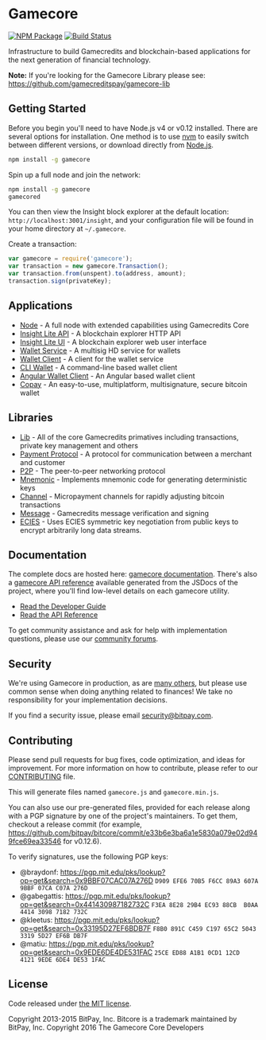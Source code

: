 Gamecore
=======

[![NPM Package](https://img.shields.io/npm/v/gamecore.svg?style=flat-square)](https://www.npmjs.org/package/gamecore)
[![Build Status](https://img.shields.io/travis/gamecreditspay/gamecore.svg?branch=master&style=flat-square)](https://travis-ci.org/gamecreditspay/gamecore)

Infrastructure to build Gamecredits and blockchain-based applications for the next generation of financial technology.

**Note:** If you're looking for the Gamecore Library please see: https://github.com/gamecreditspay/gamecore-lib

## Getting Started

Before you begin you'll need to have Node.js v4 or v0.12 installed. There are several options for installation. One method is to use [nvm](https://github.com/creationix/nvm) to easily switch between different versions, or download directly from [Node.js](https://nodejs.org/).

```bash
npm install -g gamecore
```

Spin up a full node and join the network:

```bash
npm install -g gamecore
gamecored
```

You can then view the Insight block explorer at the default location: `http://localhost:3001/insight`, and your configuration file will be found in your home directory at `~/.gamecore`.

Create a transaction:
```js
var gamecore = require('gamecore');
var transaction = new gamecore.Transaction();
var transaction.from(unspent).to(address, amount);
transaction.sign(privateKey);
```

## Applications

- [Node](https://github.com/gamecreditspay/gamecore-node) - A full node with extended capabilities using Gamecredits Core
- [Insight Lite API](https://github.com/gamecreditspay/insight-game-api) - A blockchain explorer HTTP API
- [Insight Lite UI](https://github.com/gamecreditspay/insight-game-ui) - A blockchain explorer web user interface
- [Wallet Service](https://github.com/bitpay/bitcore-wallet-service) - A multisig HD service for wallets
- [Wallet Client](https://github.com/bitpay/bitcore-wallet-client) - A client for the wallet service
- [CLI Wallet](https://github.com/bitpay/bitcore-wallet) - A command-line based wallet client
- [Angular Wallet Client](https://github.com/bitpay/angular-bitcore-wallet-client) - An Angular based wallet client
- [Copay](https://github.com/bitpay/copay) - An easy-to-use, multiplatform, multisignature, secure bitcoin wallet

## Libraries

- [Lib](https://github.com/gamecreditspay/gamecore-lib) - All of the core Gamecredits primatives including transactions, private key management and others
- [Payment Protocol](https://github.com/bitpay/bitcore-payment-protocol) - A protocol for communication between a merchant and customer
- [P2P](https://github.com/gamecreditspay/gamecore-p2p) - The peer-to-peer networking protocol
- [Mnemonic](https://github.com/bitpay/bitcore-mnemonic) - Implements mnemonic code for generating deterministic keys
- [Channel](https://github.com/bitpay/bitcore-channel) - Micropayment channels for rapidly adjusting bitcoin transactions
- [Message](https://github.com/gamecreditspay/gamecore-message) - Gamecredits message verification and signing
- [ECIES](https://github.com/bitpay/bitcore-ecies) - Uses ECIES symmetric key negotiation from public keys to encrypt arbitrarily long data streams.

## Documentation

The complete docs are hosted here: [gamecore documentation](http://gamecore.io/guide/). There's also a [gamecore API reference](http://gamecore.io/api/) available generated from the JSDocs of the project, where you'll find low-level details on each gamecore utility.

- [Read the Developer Guide](http://gamecore.io/guide/)
- [Read the API Reference](http://gamecore.io/api/)

To get community assistance and ask for help with implementation questions, please use our [community forums](http://bitpaylabs.com/c/bitcore).

## Security

We're using Gamecore in production, as are [many others](http://gamecore.io#projects), but please use common sense when doing anything related to finances! We take no responsibility for your implementation decisions.

If you find a security issue, please email security@bitpay.com.

## Contributing

Please send pull requests for bug fixes, code optimization, and ideas for improvement. For more information on how to contribute, please refer to our [CONTRIBUTING](https://github.com/gamecreditspay/gamecore/blob/master/CONTRIBUTING.md) file.

This will generate files named `gamecore.js` and `gamecore.min.js`.

You can also use our pre-generated files, provided for each release along with a PGP signature by one of the project's maintainers. To get them, checkout a release commit (for example, https://github.com/bitpay/bitcore/commit/e33b6e3ba6a1e5830a079e02d949fce69ea33546 for v0.12.6).

To verify signatures, use the following PGP keys:
- @braydonf: https://pgp.mit.edu/pks/lookup?op=get&search=0x9BBF07CAC07A276D `D909 EFE6 70B5 F6CC 89A3 607A 9BBF 07CA C07A 276D`
- @gabegattis: https://pgp.mit.edu/pks/lookup?op=get&search=0x441430987182732C `F3EA 8E28 29B4 EC93 88CB  B0AA 4414 3098 7182 732C`
- @kleetus: https://pgp.mit.edu/pks/lookup?op=get&search=0x33195D27EF6BDB7F `F8B0 891C C459 C197 65C2 5043 3319 5D27 EF6B DB7F`
- @matiu: https://pgp.mit.edu/pks/lookup?op=get&search=0x9EDE6DE4DE531FAC `25CE ED88 A1B1 0CD1 12CD  4121 9EDE 6DE4 DE53 1FAC`

## License

Code released under [the MIT license](https://github.com/gamecreditspay/gamecore/blob/master/LICENSE).

Copyright 2013-2015 BitPay, Inc. Bitcore is a trademark maintained by BitPay, Inc.
Copyright 2016 The Gamecore Core Developers
